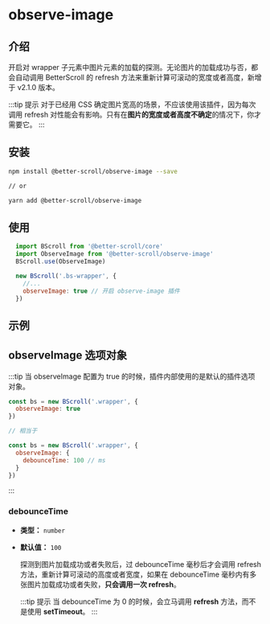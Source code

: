 # observe-image

## 介绍

开启对 wrapper 子元素中图片元素的加载的探测。无论图片的加载成功与否，都会自动调用 BetterScroll 的 refresh 方法来重新计算可滚动的宽度或者高度，新增于 v2.1.0 版本。

:::tip 提示
对于已经用 CSS 确定图片宽高的场景，不应该使用该插件，因为每次调用 refresh 对性能会有影响。只有在**图片的宽度或者高度不确定**的情况下，你才需要它。
:::

## 安装

```bash
npm install @better-scroll/observe-image --save

// or

yarn add @better-scroll/observe-image
```

## 使用

```js
  import BScroll from '@better-scroll/core'
  import ObserveImage from '@better-scroll/observe-image'
  BScroll.use(ObserveImage)

  new BScroll('.bs-wrapper', {
    //...
    observeImage: true // 开启 observe-image 插件
  })
```

## 示例

  <demo qrcode-url="observe-image/" :render-code="true">
    <template slot="code-template">
      <<< @/examples/vue/components/observe-image/default.vue?template
    </template>
    <template slot="code-script">
      <<< @/examples/vue/components/observe-image/default.vue?script
    </template>
    <template slot="code-style">
      <<< @/examples/vue/components/observe-image/default.vue?style
    </template>
    <observe-image-default slot="demo"></observe-image-default>
  </demo>

## observeImage 选项对象

:::tip
当 observeImage 配置为 true 的时候，插件内部使用的是默认的插件选项对象。

```js
const bs = new BScroll('.wrapper', {
  observeImage: true
})

// 相当于

const bs = new BScroll('.wrapper', {
  observeImage: {
    debounceTime: 100 // ms
  }
})
```
:::

### debounceTime

  - **类型：** `number`
  - **默认值：** `100`

    探测到图片加载成功或者失败后，过 debounceTime 毫秒后才会调用 refresh 方法，重新计算可滚动的高度或者宽度，如果在 debounceTime 毫秒内有多张图片加载成功或者失败，**只会调用一次 refresh**。

    :::tip 提示
    当 debounceTime 为 0 的时候，会立马调用 **refresh** 方法，而不是使用 **setTimeout**。
    :::
    